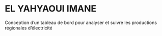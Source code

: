 # EL YAHYAOUI IMANE

Conception d’un tableau de bord pour analyser et suivre les
productions régionales d’électricité 
